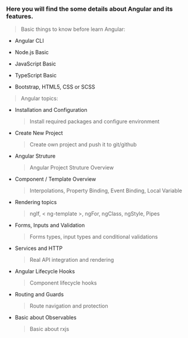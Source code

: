 ### Here you will find the some details about Angular and its features.

> Basic things to know before learn Angular:
- Angular CLI

- Node.js Basic

- JavaScript Basic

- TypeScript Basic

- Bootstrap, HTML5, CSS or SCSS

> Angular topics:

- Installation and Configuration

    > Install required packages and configure environment

- Create New Project

    > Create own project and push it to git/github

- Angular Struture

    > Angular Project Struture Overview

- Component / Template Overview

    > Interpolations, Property Binding, Event Binding, Local Variable
    
- Rendering topics

    > ngIf, &lt; ng-template &gt;, ngFor, ngClass, ngStyle, Pipes

- Forms, Inputs and Validation

    > Forms types, input types and conditional validations

- Services and HTTP

    > Real API integration and rendering

- Angular Lifecycle Hooks

    > Component lifecycle hooks

- Routing and Guards

    > Route navigation and protection

- Basic about Observables

    > Basic about rxjs
